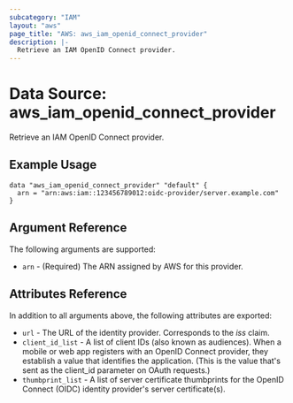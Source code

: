 ```yaml
---
subcategory: "IAM"
layout: "aws"
page_title: "AWS: aws_iam_openid_connect_provider"
description: |-
  Retrieve an IAM OpenID Connect provider.
---
```


# Data Source: aws_iam_openid_connect_provider

Retrieve an IAM OpenID Connect provider.

## Example Usage

```hcl
data "aws_iam_openid_connect_provider" "default" {
  arn = "arn:aws:iam::123456789012:oidc-provider/server.example.com"
}
```

## Argument Reference

The following arguments are supported:

* `arn` - (Required) The ARN assigned by AWS for this provider.

## Attributes Reference

In addition to all arguments above, the following attributes are exported:

* `url` - The URL of the identity provider. Corresponds to the _iss_ claim.
* `client_id_list` - A list of client IDs (also known as audiences). When a mobile or web app registers with an OpenID Connect provider, they establish a value that identifies the application. (This is the value that's sent as the client_id parameter on OAuth requests.)
* `thumbprint_list` - A list of server certificate thumbprints for the OpenID Connect (OIDC) identity provider's server certificate(s). 
